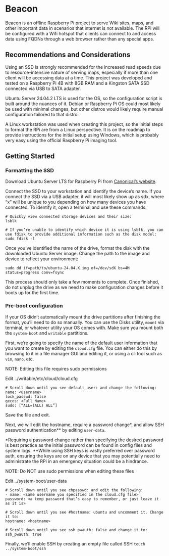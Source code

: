 # Beacon
Beacon is an offline Raspberry Pi project to serve Wiki sites, maps, and other important data in scenarios that internet is not available. The RPi will be configured with a Wifi hotspot that clients can connect to and access data using FQDNs through a web browser rather than any special apps. 

## Recommendations and Considerations
Using an SSD is strongly recommended for the increased read speeds due to resource-intensive nature of serving maps, especially if more than one client will be accessing data at a time. This project was developed and tested on a Raspberry Pi 4B with 8GB RAM and a Kingston SATA SSD connected via USB to SATA adapter.

Ubuntu Server 24.04.2 LTS is used for the OS, so the configuration script is built around the nuances of it. Debian or Raspberry Pi OS could most likely be used with minimal changes, but other distros would likely require manual configuration tailored to that distro.

A Linux workstation was used when creating this project, so the initial steps to format the RPi are from a Linux perspective. It is on the roadmap to provide instructions for the initial setup using Windows, which is probably very easy using the official Raspberry Pi imaging tool.   

## Getting Started

### Formatting the SSD
Download Ubuntu Server LTS for Raspberry Pi from [Canonical’s website](https://ubuntu.com/download/raspberry-pi).

Connect the SSD to your workstation and identify the device’s name. If you connect the SSD via a USB adapter, it will most likely show up as sdx, where “x” will be unique to you depending on how many devices you have connected. To identify it, open a terminal and use these commands:

```
# Quickly view connected storage devices and their size:
lsblk

# If you’re unable to identify which device it is using lsblk, you can use fdisk to provide additional information such as the disk model:
sudo fdisk -l
```

Once you’ve identified the name of the drive, format the disk with the downloaded Ubuntu Server image. Change the path to the image and device to reflect your environment:

```
sudo dd if=path/to/ubuntu-24.04.X.img of=/dev/sdX bs=4M status=progress conv=fsync
```

This process should only take a few moments to complete. Once finished, do not unplug the drive as we need to make configuration changes before it boots up for the first time.

### Pre-boot configuration

If your OS didn’t automatically mount the drive partitions after finishing the format, you’ll need to do so manually. You can use the Disks utility, `mount` via terminal, or whatever utility your OS comes with. Make sure you mount both the `system-boot` and `writable` partitions. 

First, we’re going to specify the name of the default user information that you want to create by editing the `cloud.cfg` file. You can either do this by browsing to it in a file manager GUI and editing it, or using a cli tool such as `vim`, `nano`, etc. 

NOTE: Editing this file requires sudo permissions

Edit ../writable/etc/cloud/cloud.cfg
```
# Scroll down until you see default_user: and change the following:
name: <username>
lock_passwd: false
gecos: <Full Name>
sudo: [“ALL=(ALL) ALL”]
```

Save the file and exit. 

Next, we will edit the hostname, require a password change*, and allow SSH password authentication** by editing `user-data`. 

*Requiring a password change rather than specifying the desired password is best practice as the initial password can be found in config files and system logs.
**While using SSH keys is vastly preferred over password auth, ensuring the keys are on any device that you may potentially need to administrate the RPi in an emergency situation could be a hindrance.  

NOTE: Do NOT use sudo permissions when editing these files

Edit ../system-boot/user-data
```
# Scroll down until you see chpasswd: and edit the following:
- name: <same username you specified in the cloud.cfg file>
password: <a temp password that’s easy to remember, or just leave it as it is>

# Scroll down until you see #hostname: ubuntu and uncomment it. Change it to:
hostname: <hostname>

# Scroll down until you see ssh_pwauth: false and change it to:
ssh_pwauth: true
```

Finally, we’ll enable SSH by creating an empty file called SSH
`touch ../system-boot/ssh`
